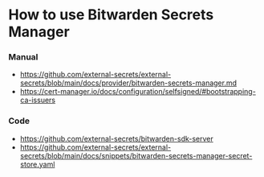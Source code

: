 # How to use Bitwarden Secrets Manager

### Manual
- https://github.com/external-secrets/external-secrets/blob/main/docs/provider/bitwarden-secrets-manager.md
- https://cert-manager.io/docs/configuration/selfsigned/#bootstrapping-ca-issuers

### Code
- https://github.com/external-secrets/bitwarden-sdk-server
- https://github.com/external-secrets/external-secrets/blob/main/docs/snippets/bitwarden-secrets-manager-secret-store.yaml
